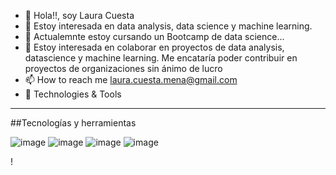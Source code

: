- 👋 Hola!!, soy Laura Cuesta
- 👀 Estoy interesada en data analysis, data science y machine learning.
- 🌱 Actualemnte estoy cursando un Bootcamp de data science...
- 💞️ Estoy interesada en colaborar en proyectos de data analysis, datascience y machine learning. Me encataría poder contribuir en proyectos de organizaciones sin ánimo de lucro
- 📫 How to reach me laura.cuesta.mena@gmail.com
- 🔧 Technologies & Tools
      
----------- 

##Tecnologías y herramientas

![image](https://user-images.githubusercontent.com/97395621/168167774-47826790-54ad-4137-9741-938544e5b24f.png)
![image](https://user-images.githubusercontent.com/97395621/168168195-016c716c-9fd8-43ef-9f88-5497fb21675c.png)
![image](https://user-images.githubusercontent.com/97395621/168170700-398bff2d-45d3-4d47-949d-f0892a1a7b88.png)
![image](https://user-images.githubusercontent.com/97395621/168171158-aa576c50-e431-46a7-b0d2-a27db6b514d2.png)





<!---
Laura-Cuesta/Laura-Cuesta is a ✨ special ✨ repository because its `README.md` (this file) appears on your GitHub profile.
You can click the Preview link to take a look at your changes.
--->!





